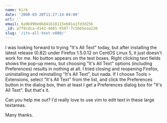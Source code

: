 ```yaml
---
name: Kirk
date: '2008-03-20T11:27:14-04:00'
url: ''
email: 6a9b990e0b841b18115eb81a1fd3d25b
_id: a7f9cdca-d142-4665-9507-7c56b5eaa220
slug: '/its-all-text-v080/'
---
```


I was looking forward to trying "It's All Text" today, but after installing
the latest release (0.82) under Firefox 1.5.0.12 on CentOS Linux 5, it just
doesn't work for me. No button appears on the text boxes. Right clicking text
fields shows the pop-up menu, but choosing "It's All Text" options (including
Preferences) results in nothing at all. I tried closing and reopening Firefox,
uninstalling and reinstalling "It's All Text", but nada. If I choose Tools
&gt; Extensions, select "It's All Text" from the list, and click the
Preferences button in the dialog box, then at least I get a Preferences dialog
box for "It's All Text". But that's it.

Can you help me out? I'd really love to use vim to edit text in these large
textareas.

Many thanks.
